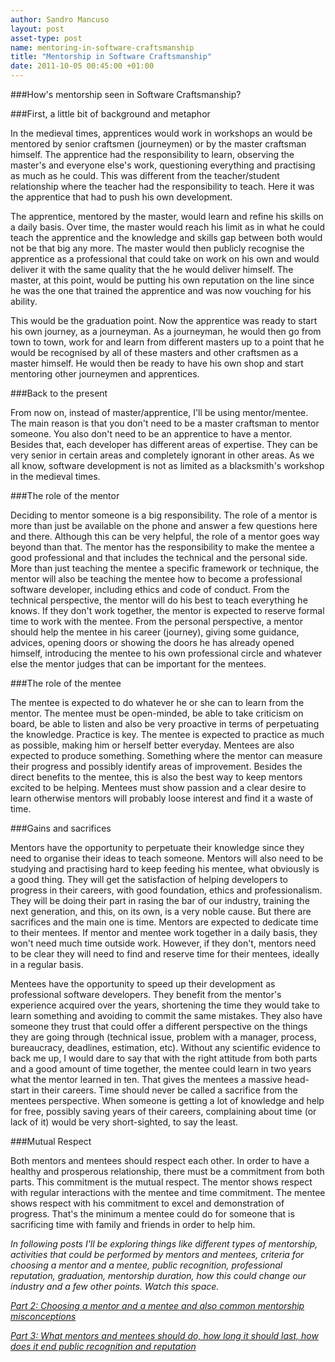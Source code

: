 ```yaml
---
author: Sandro Mancuso
layout: post
asset-type: post
name: mentoring-in-software-craftsmanship
title: "Mentorship in Software Craftsmanship"
date: 2011-10-05 00:45:00 +01:00
---
```


###How's mentorship seen in Software Craftsmanship?

###First, a little bit of background and metaphor

In the medieval times, apprentices would work in workshops an would be
mentored by senior craftsmen (journeymen) or by the master craftsman
himself. The apprentice had the responsibility to learn, observing the
master's and everyone else's work, questioning everything and practising
as much as he could. This was different from the teacher/student
relationship where the teacher had the responsibility to teach. Here it
was the apprentice that had to push his own development.

The apprentice, mentored by the master, would learn and refine his
skills on a daily basis. Over time, the master would reach his limit as
in what he could teach the apprentice and the knowledge and skills gap
between both would not be that big any more. The master would then
publicly recognise the apprentice as a professional that could take on
work on his own and would deliver it with the same quality that the he
would deliver himself. The master, at this point, would be putting his
own reputation on the line since he was the one that trained the
apprentice and was now vouching for his ability. 

This would be the graduation point. Now the apprentice was ready to
start his own journey, as a journeyman. As a journeyman, he would then
go from town to town, work for and learn from different masters up to a
point that he would be recognised by all of these masters and other
craftsmen as a master himself. He would then be ready to have his own
shop and start mentoring other journeymen and apprentices.

###Back to the present

From now on, instead of master/apprentice, I'll be using mentor/mentee.
The main reason is that you don't need to be a master craftsman to
mentor someone. You also don't need to be an apprentice to have a
mentor. Besides that, each developer has different areas of expertise.
They can be very senior in certain areas and completely ignorant in
other areas. As we all know, software development is not as limited as a
blacksmith's workshop in the medieval times. 

###The role of the mentor

Deciding to mentor someone is a big responsibility. The role of a mentor
is more than just be available on the phone and answer a few questions
here and there. Although this can be very helpful, the role of a mentor
goes way beyond than that. The mentor has the responsibility to make the
mentee a good professional and that includes the technical and the
personal side. More than just teaching the mentee a specific framework
or technique, the mentor will also be teaching the mentee how to become
a professional software developer, including ethics and code of conduct.
From the technical perspective, the mentor will do his best to teach
everything he knows. If they don't work together, the mentor is expected
to reserve formal time to work with the mentee. From the personal
perspective, a mentor should help the mentee in his career (journey),
giving some guidance, advices, opening doors or showing the doors he has
already opened himself, introducing the mentee to his own professional
circle and whatever else the mentor judges that can be important for the
mentees.    

###The role of the mentee

The mentee is expected to do whatever he or she can to learn from the
mentor. The mentee must be open-minded, be able to take criticism on
board, be able to listen and also be very proactive in terms of
perpetuating the knowledge. Practice is key. The mentee is expected to
practice as much as possible, making him or herself better everyday.
Mentees are also expected to produce something. Something where the
mentor can measure their progress and possibly identify areas of
improvement. Besides the direct benefits to the mentee, this is also the
best way to keep mentors excited to be helping. Mentees must show
passion and a clear desire to learn otherwise mentors will probably
loose interest and find it a waste of time.  

###Gains and sacrifices

Mentors have the opportunity to perpetuate their knowledge since they
need to organise their ideas to teach someone. Mentors will also need to
be studying and practising hard to keep feeding his mentee, what
obviously is a good thing. They will get the satisfaction of helping
developers to progress in their careers, with good foundation, ethics
and professionalism. They will be doing their part in rasing the bar of
our industry, training the next generation, and this, on its own, is a
very noble cause. But there are sacrifices and the main one is time.
Mentors are expected to dedicate time to their mentees. If mentor and
mentee work together in a daily basis, they won't need much time outside
work. However, if they don't, mentors need to be clear they will need to
find and reserve time for their mentees, ideally in a regular basis.

Mentees have the opportunity to speed up their development as
professional software developers. They benefit from the mentor's
experience acquired over the years, shortening the time they would take
to learn something and avoiding to commit the same mistakes. They also
have someone they trust that could offer a different perspective on the
things they are going through (technical issue, problem with a manager,
process, bureaucracy, deadlines, estimation, etc). Without any
scientific evidence to back me up, I would dare to say that with the
right attitude from both parts and a good amount of time together, the
mentee could learn in two years what the mentor learned in ten. That
gives the mentees a massive head-start in their careers. Time should
never be called a sacrifice from the mentees perspective. When someone
is getting a lot of knowledge and help for free, possibly saving years
of their careers, complaining about time (or lack of it) would be very
short-sighted, to say the least. 

###Mutual Respect

Both mentors and mentees should respect each other. In order to have a
healthy and prosperous relationship, there must be a commitment from
both parts. This commitment is the mutual respect. The mentor shows
respect with regular interactions with the mentee and time
commitment. The mentee shows respect with his commitment to excel and
demonstration of progress. That's the minimum a mentee could do for
someone that is sacrificing time with family and friends in order to
help him. 


*In following posts I'll be exploring things like different types of
mentorship, activities that could be performed by mentors and mentees,
criteria for choosing a mentor and a mentee, public recognition,
professional reputation, graduation, mentorship duration, how this could
change our industry and a few other points. Watch this space.*

*[Part 2: Choosing a mentor and a mentee and also common mentorship misconceptions](/2011/10/10/mentoring-in-software-craftsmanship_09/)*

*[Part 3: What mentors and mentees should do, how long it should last, how does it end public recognition and reputation](/2011/10/28/mentorship-in-software-craftsmanship/)*
